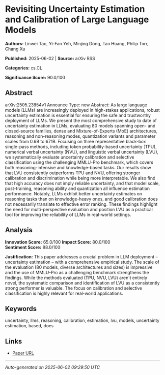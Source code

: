 # Revisiting Uncertainty Estimation and Calibration of Large Language Models

**Authors:** Linwei Tao, Yi-Fan Yeh, Minjing Dong, Tao Huang, Philip Torr, Chang Xu

**Published:** 2025-06-02 | **Source:** arXiv RSS

**Categories:** cs.CL

**Significance Score:** 90.0/100

## Abstract

arXiv:2505.23854v1 Announce Type: new 
Abstract: As large language models (LLMs) are increasingly deployed in high-stakes applications, robust uncertainty estimation is essential for ensuring the safe and trustworthy deployment of LLMs. We present the most comprehensive study to date of uncertainty estimation in LLMs, evaluating 80 models spanning open- and closed-source families, dense and Mixture-of-Experts (MoE) architectures, reasoning and non-reasoning modes, quantization variants and parameter scales from 0.6B to 671B. Focusing on three representative black-box single-pass methods, including token probability-based uncertainty (TPU), numerical verbal uncertainty (NVU), and linguistic verbal uncertainty (LVU), we systematically evaluate uncertainty calibration and selective classification using the challenging MMLU-Pro benchmark, which covers both reasoning-intensive and knowledge-based tasks. Our results show that LVU consistently outperforms TPU and NVU, offering stronger calibration and discrimination while being more interpretable. We also find that high accuracy does not imply reliable uncertainty, and that model scale, post-training, reasoning ability and quantization all influence estimation performance. Notably, LLMs exhibit better uncertainty estimates on reasoning tasks than on knowledge-heavy ones, and good calibration does not necessarily translate to effective error ranking. These findings highlight the need for multi-perspective evaluation and position LVU as a practical tool for improving the reliability of LLMs in real-world settings.

## Analysis

**Innovation Score:** 65.0/100
**Impact Score:** 80.0/100  
**Sentiment Score:** 88.0/100

**Justification:** This paper addresses a crucial problem in LLM deployment – uncertainty estimation – with a comprehensive empirical study. The scale of the evaluation (80 models, diverse architectures and sizes) is impressive and the use of MMLU-Pro as a challenging benchmark strengthens the findings. While the methods evaluated (TPU, NVU, LVU) aren't entirely novel, the systematic comparison and identification of LVU as a consistently strong performer is valuable. The focus on calibration and selective classification is highly relevant for real-world applications.

## Keywords

uncertainty, llms, reasoning, calibration, estimation, lvu, models, uncertainty estimation, based, does

## Links

- [Paper URL](https://arxiv.org/abs/2505.23854)

---
*Auto-generated on 2025-06-02 09:29:50 UTC*
